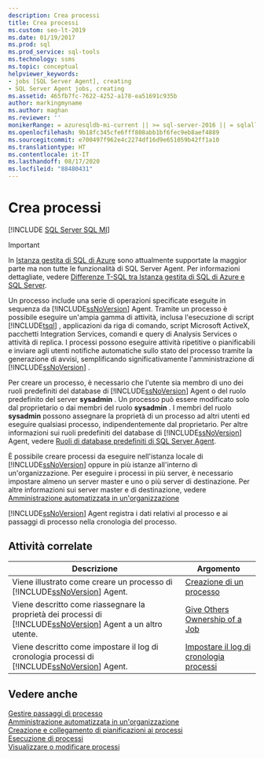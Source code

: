 ```yaml
---
description: Crea processi
title: Crea processi
ms.custom: seo-lt-2019
ms.date: 01/19/2017
ms.prod: sql
ms.prod_service: sql-tools
ms.technology: ssms
ms.topic: conceptual
helpviewer_keywords:
- jobs [SQL Server Agent], creating
- SQL Server Agent jobs, creating
ms.assetid: 465fb7fc-7622-4252-a178-ea51691c935b
author: markingmyname
ms.author: maghan
ms.reviewer: ''
monikerRange: = azuresqldb-mi-current || >= sql-server-2016 || = sqlallproducts-allversions
ms.openlocfilehash: 9b18fc345cfe6fff808abb1bf6fec9eb8aef4889
ms.sourcegitcommit: e700497f962e4c2274df16d9e651059b42ff1a10
ms.translationtype: HT
ms.contentlocale: it-IT
ms.lasthandoff: 08/17/2020
ms.locfileid: "88480431"
---
```

# <a name="create-jobs"></a>Crea processi
[!INCLUDE [SQL Server SQL MI](../../includes/applies-to-version/sql-asdbmi.md)]

> [!IMPORTANT]  
> In [Istanza gestita di SQL di Azure](https://docs.microsoft.com/azure/sql-database/sql-database-managed-instance) sono attualmente supportate la maggior parte ma non tutte le funzionalità di SQL Server Agent. Per informazioni dettagliate, vedere [Differenze T-SQL tra Istanza gestita di SQL di Azure e SQL Server](https://docs.microsoft.com/azure/sql-database/sql-database-managed-instance-transact-sql-information#sql-server-agent).

Un processo include una serie di operazioni specificate eseguite in sequenza da [!INCLUDE[ssNoVersion](../../includes/ssnoversion-md.md)] Agent. Tramite un processo è possibile eseguire un'ampia gamma di attività, inclusa l'esecuzione di script [!INCLUDE[tsql](../../includes/tsql-md.md)] , applicazioni da riga di comando, script Microsoft ActiveX, pacchetti Integration Services, comandi e query di Analysis Services o attività di replica. I processi possono eseguire attività ripetitive o pianificabili e inviare agli utenti notifiche automatiche sullo stato del processo tramite la generazione di avvisi, semplificando significativamente l'amministrazione di [!INCLUDE[ssNoVersion](../../includes/ssnoversion-md.md)] .  
  
Per creare un processo, è necessario che l'utente sia membro di uno dei ruoli predefiniti del database di [!INCLUDE[ssNoVersion](../../includes/ssnoversion-md.md)] Agent o del ruolo predefinito del server **sysadmin** . Un processo può essere modificato solo dal proprietario o dai membri del ruolo **sysadmin** . I membri del ruolo **sysadmin** possono assegnare la proprietà di un processo ad altri utenti ed eseguire qualsiasi processo, indipendentemente dal proprietario. Per altre informazioni sui ruoli predefiniti del database di [!INCLUDE[ssNoVersion](../../includes/ssnoversion-md.md)] Agent, vedere [Ruoli di database predefiniti di SQL Server Agent](../../ssms/agent/sql-server-agent-fixed-database-roles.md).  
  
È possibile creare processi da eseguire nell'istanza locale di [!INCLUDE[ssNoVersion](../../includes/ssnoversion-md.md)] oppure in più istanze all'interno di un'organizzazione. Per eseguire i processi in più server, è necessario impostare almeno un server master e uno o più server di destinazione. Per altre informazioni sui server master e di destinazione, vedere [Amministrazione automatizzata in un'organizzazione](../../ssms/agent/automated-administration-across-an-enterprise.md)  
  
[!INCLUDE[ssNoVersion](../../includes/ssnoversion-md.md)] Agent registra i dati relativi al processo e ai passaggi di processo nella cronologia del processo.  
  
## <a name="related-tasks"></a>Attività correlate  
  
|Descrizione|Argomento|  
|-|-|  
|Viene illustrato come creare un processo di [!INCLUDE[ssNoVersion](../../includes/ssnoversion-md.md)] Agent.|[Creazione di un processo](../../ssms/agent/create-a-job.md)|  
|Viene descritto come riassegnare la proprietà dei processi di [!INCLUDE[ssNoVersion](../../includes/ssnoversion-md.md)] Agent a un altro utente.|[Give Others Ownership of a Job](../../ssms/agent/give-others-ownership-of-a-job.md)|  
|Viene descritto come impostare il log di cronologia processi di [!INCLUDE[ssNoVersion](../../includes/ssnoversion-md.md)] Agent.|[Impostare il log di cronologia processi](../../ssms/agent/set-up-the-job-history-log.md)|  
  
## <a name="see-also"></a>Vedere anche  
[Gestire passaggi di processo](../../ssms/agent/manage-job-steps.md)  
[Amministrazione automatizzata in un'organizzazione](../../ssms/agent/automated-administration-across-an-enterprise.md)  
[Creazione e collegamento di pianificazioni ai processi](../../ssms/agent/create-and-attach-schedules-to-jobs.md)  
[Esecuzione di processi](../../ssms/agent/run-jobs.md)  
[Visualizzare o modificare processi](../../ssms/agent/view-or-modify-jobs.md)  
  
